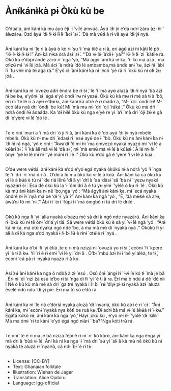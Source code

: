 # Ànɨ́kánɨ̀kà pɨ Òkù kù be

##
O’dúàlʉ́, ànɨ ́kánɨ ́kà mu àyʉ́ èji ́ ɨ ́ vílé
ámvúà. Àyʉ́ ‘dɨ ̀yɨ é’dá ndrɨ ̀zàrʉ àzɨ ́nɨ ́
àlʉzàrʉ. Ozó àyʉ́ ‘dɨ ̀rɨ kɨ ́lɨ ́lɨ ́ ̀àcɨ ́ sɨ ̀. ‘Dà
mà vʉ́tɨ ́à rɨ vǎ ayʉ́ ‘dɨ ̀yɨ nyá.

##
Àni ̀káni ́ka nɨ ̀ lè ri ̌a àyʉ́ ò kò rɨ ̀ su ‘ɨ ́ mà
tílě a rɨ ̌a, eri ágʉ́ àzɨ ́nɨ kǎtɨ ́lé pǒ .
“Kɨ ́rɨ ́kɨ ̀rɨ ̀sɨ ̀!” Ànɨ ́ká nɨka òrà ásɨ ́ sɨ ̀. “’Dà
vɨ ́nɨ ́ à’dɨ ɨ ́ ya?” Kɨ ́rɨ ́tɨ ́ zi ̀ kǎtilé rà.
Òkù kù e’dápɨ àndè zàrʉ́ rɨ ̀ nga ‘yó,
“Má ágyɨ ́ ànɨ ̀ká nɨ ́ka, ‘ɨ ́ ko má àzà ,
ma ofɨzʉ́ mɨ ́ vɨ ́lé jóà. Má ácɨ ́ à ndrʉ̀
‘dó lé ambamba,mà àndè anɨ ́ tʉ,
àzɨ ́nɨ ́ àbi ́ri ́ fu vɨnɨ mà tʉ̀ aga rá.”
E’yó cɨ ́ ànɨ ̀kánɨ ́ka nɨ ́ écó ‘yé rá ri ̀
òkù kù nɨ ofɨ ́zʉ jóá .

##
Ànɨ ̀kánɨ ́ka nɨ ́ ovʉzʉ àdrì èndrà be
rɨ ̀sɨ ̌, lè ‘ɨ ́ mà ayʉ́ aluzà ‘dɨ ̀rɨ nyá ‘bá
àzɨ ́nɨ be kʉ, e’yónɨ ̀ sɨ ̀ égá e’yó òndɨ ́
rʉ nɨ yezʉ́. Òkù kù kà mʉ rɨ mé sà tɨ ́a
‘bò, eri ni ́ té lè ri ́a ayʉ́ e’dʉ́rɨa,
ànɨ ̀kánɨ ̀kà otré è rɨ màdrɨ ̀a, “Mɨ ̂ dri ́
òndɨ ̀rʉ́! Mɨ ́ écó àfa nyǎ dri ́ òndɨ ́ be
kʉ́! Mɨ ́ mà mʉ mɨ ́ dri ́ oji ̌ ráká .”
Òkù kù mà dri ́ ndrà òndi ́rʉ̀ ádaáda.
Ka ’dɨ ́nɨlé òkù kù nga e’yé re yi ́ a‘ɨ ́ mà
dri ́ ójɨ ́zʉ́ è gà di ́ e’yèrè vɨ ́lé ‘dó lé .

##
Te è rɨnɨ ́ murɨ ́a ‘ɨ ́mà dri ́ ò jɨ ̀rɨ ́à,
ànɨ ̀kánɨ ́ka è ’dó ayʉ́ ‘dɨ ̀yɨ nyǎ mbèlè
mbèlè. Òkù kù nɨ mʉ dri ̀ èdasɨ ̀rɨ ̀ esʉ́
ayʉ́ de ɨ ́ ‘bò.
Òkù kù ne ànɨ ̀kánɨ ́ka nɨ ‘dɨ ́nɨ rá ngà,
‘yó è rɨnɨ ́: “Àwa’dɨ ̀fô mɨ ́nɨ ́ ma omvezʉ́
nyaká nyazʉ́ mɨ ́ vɨ ́lé à kʉ́àrɨ ̀sɨ ̀.
‘ɨ ́ kà àlí má vɨ ́lé ‘dà sɨ ̀, mɨ ́ mà emʉ́
mà vɨ ́lé à kúàsɨ ̀. Á lé mɨ ́nɨ ́ ònyɨ ̀ ‘yé
kɨ ̀lé mɨ ́nɨ ́ ‘yé mánɨ ́rɨ ̀ lé .”
Òkù kù e’dó gǎ è ’yere ‘ɨ vɨ ́lé à kúà.

##
O’dʉ́ were vʉ́tiá, ànɨ ̀kánɨ ́kà e’dó e’yó egá nyaká
òkúkú nɨ á ndrâ ‘yó 'ɨ ̀ nga fè 'ɨ ́ dri ́ rɨ ̀ mà dri ̀á . O’dʉ́ à lʉ
mu òkù kù vɨ ́lé à kʉ́à. Ànɨ ̀kánɨ ́ka ca òkù kù vɨ ́lé à kʉ́à è tú
nɨ ́ ‘de riá lêrʉ́ 'dɨ ̀á yi ́ dri ̀a 'aá ‘dàsɨ ̀ sâ ’bá nɨ ́ ‘yezʉ
nyaká nyazʉ́rɨ ̀sɨ ̀. Esú dè òkù kù la ’ɨ ́ óní dri ̀á è tú yʉ
yɨnɨ ́ 'yèlè ò kʉ rɨ ̀ lé .
Òkù kù kà mú ànɨ ̀kánɨ ́ka nɨ ně ‘bo,nga ‘yó : “Mà ágyíi
ànɨ ̀kánɨ ́ka, mɨ ́ ecá nyaká òndré nɨ ́rɨ ̀ nyá má be ‘dɨ 'ɨ ́
yà ?”
Ànɨ ̀kánɨ ́ka ngà 'yó , “È, ‘dà mʉ́ké sǎ àrʉ́, àwà’dɨ ̀fô mɨ ́
nɨ ́.” Àbi ́ri ́ érɨ ́ fʉ́pɨ ́rɨ ́ mà ómgbó rɨ tʉ́ dri ̀lé drìlé .

##
Okù kù nga fɨ ́ yi ́ alɨa nyaká o‘bazʉ
mé sà dri ̌a ngó nde nyazàrʉ́.
Ànɨ ̀kánɨ ́ka rɨ ̀ òkù kù nɨ tě ónɨ ́ drìá yí
tiá.
Sâ were vʉ́tiá òkù kù è sà yi ́ vɨ ́lé ngà
‘yó , “Ànɨ ̀ká nɨ ́ka, má otʉ́ nyaká
ngó nde ‘bo, à ma mà mʉ́ di ́ nyaká
nyá .”
Òkùkù fɨ yí alɨ ́á dɨ ́ká nga e’dó nyaká
ɨ ̀rɨ ́bɨ ́rʉ̌ è rɨnɨ ́ otʉ́lé rɨ ̀ nyá .

##
Ànɨ ̀kánɨ ́ka ò’bɨ ̀ fɨ ́ yí ètíá ,te è rɨ mà
nzìzà nɨ ́ ovʉzʉ́ yo rɨ ̀sɨ ̀, ecónɨ ́ fɨ ́ kpere
yi ́ è tɨ ́á kʉ. Yi ́ rɨ è rɨ èmɨ ̌ vɨ ́lé yi ́ drɨ ́á .
Ò’bɨ ̀ mbú àzɨ ́nɨ ɨ ‘bé yí aléà, te tɨ ́,
écónɨ ́ cá pà rɨ ́ nyaká nyazʉ́ rɨ ̀á kʉ.

##
Àsi ̀zʉ́ ànɨ ̀kánɨ ́ka nga ò ndòà à zɨ ́ esú .
Osú ónɨ ́ ángɨ ́rɨ ́ ‘ɨvɨ ́lé kó tɨ ̀ mà jé bǎ . Èrɨ
nɨ ́ di ́ nzi ̀zà esú le‘bo rɨ ̀sɨ ̌ nga di fɨ ́ yi ́
è ti ́á ra.
Èri mà ò ndù á dè ‘dó nɨɨ ́!
Nè ò kù kù mà mé sà dri ̀ ga tré nyaká
i ̀ri ́bi ́ rʉ́ ‘diyɨ pɨ sɨ nyaká àzɨ ́ aluzà
èselé ndú ndú ‘dɨ ̀yi pie. Érɨ mà tù sú
e’dó rá.

##
Ànɨ ̀kánɨ ́ka nɨ ́ lè rɨá e’dórɨá nyaká
alʉzà ‘dɨ ̀ nyarɨá, òkù kù atrɨ è rɨ ́ cɨ ́.
“Ànɨ ̀kánɨ ́ka, mɨ ́ ecónɨ ́ nyaká nya kótì
be ruá kʉ.‘Dɨ adrɨ ́zà má vɨ ́lé àkʉ́á rɨ ̀ ɨ
kʉ.”
Egátá kókò rʉ́, ànɨ ̀kánɨ ́ka nga
‘yó,"Háyɨ ̀,òkù kù , e’yó mɨ ́nɨ ́ ‘yolé ‘dɨ ̀
kílílí! Má mà ómɨ ̀ rɨ té kànɨ ̀ e’yó égá
ngó nɨàrɨ ̀ 'bá?"Nga kótì trʉ̌ rá.

##
Te ónɨ ́ té è rɨ mà jé bǎ nzìzà fěpɨ è rɨ nɨ ́
rɨ ̀ kó kòrʉ́, ànɨ ̀kánɨ ́ka nga éngá yí mà
dri ̀á ‘bùá vɨ ́lé.
Àni ̀ká ni ́ka nga 'ɨ ́ mà dri ̀ sʉ́ yi ́ alɨ ́á
kà mʉ́ ně òkù kù nɨ nyaká té aluzà rɨ ̀
nyarɨá, cà ndɨ ́ bɨ ̀ è rɨ tʉ̀.

##
* License: [CC-BY]
* Text: Ghanaian folktale
* Illustration: Wiehan de Jager
* Translation: Alice Ojobiru
* Language: lgg-official
